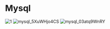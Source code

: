 # Mysql
![1](https://user-images.githubusercontent.com/95994543/160064988-f0e0760e-9cdc-429c-b7f5-3dceafda854c.png)
![mysql_5XuWHjo4CS](https://user-images.githubusercontent.com/95994543/160065262-61621b24-ec0d-49e3-be18-192760f9a95f.png)
![mysql_03atq9WnRY](https://user-images.githubusercontent.com/95994543/160065343-a33d461f-b619-46d8-ad58-062b9c34accb.png)
